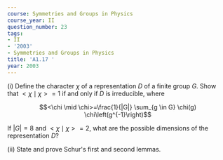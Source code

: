 ```yaml
---
course: Symmetries and Groups in Physics
course_year: II
question_number: 23
tags:
- II
- '2003'
- Symmetries and Groups in Physics
title: 'A1.17 '
year: 2003
---
```



(i) Define the character $\chi$ of a representation $D$ of a finite group $G$. Show that $<\chi \mid \chi>=1$ if and only if $D$ is irreducible, where

$$<\chi \mid \chi>=\frac{1}{|G|} \sum_{g \in G} \chi(g) \chi\left(g^{-1}\right)$$

If $|G|=8$ and $<\chi \mid \chi>=2$, what are the possible dimensions of the representation $D ?$

(ii) State and prove Schur's first and second lemmas.